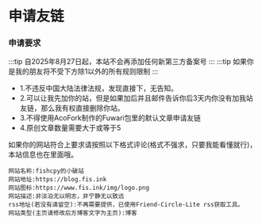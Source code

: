 # 申请友链
### 申请要求
:::tip
自2025年8月27日起，本站不会再添加任何新第三方备案号
:::
:::tip
如果你是我的朋友将不受下方除1以外的所有规则限制
:::

- 1.不违反中国大陆法律法规，发现直接下，无告知。
- 2.可以让我先加你的站，但是如果加后并且邮件告诉你后3天内你没有加我站友链，那么我有权直接删除你站。
- 3.不得使用AcoFork制作的Fuwari包里的默认文章申请友链
- 4.原创文章数量需要大于或等于5

如果你的网站符合上要求请按照以下格式评论(格式不强求，只要我能看懂就行)，本站信息也在里面哦。
```
网站名称:fishcpy的小破站
网站地址:https://blog.fis.ink
网站图标:https://www.fis.ink/img/logo.png
网站描述:非淡泊无以明志，非宁静无以致远
rss地址(若没有请留空):不再需要提供，已使用Friend-Circle-Lite rss获取工具。
网站类型(主页请修改后方博客文字为主页):博客

```